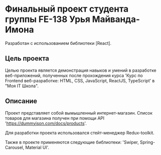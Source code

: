 # Финальный проект студента группы FE-138 Урья Майванда-Имона

Разработан с использованием библиотеки [React].

## Цель проекта

Целью проекта является демонстрация навыков и умений в разработке веб-приложений, полученных после прохождения курса 'Курс по Frontend веб-разработке: HTML, CSS, JavaScript, ReactJS, TypeScript' в "Моя IT Школа".

## Описание

Проект представляет собой вымышленный интернет-магазин. Список товаров для магазина получен при помощи API 'https://dummyjson.com/docs/products'.

Для разработки проекта использовался стейт-менеджер Redux-toolkit.

Также в проекте применяются следующие библиотеки: 'Swiper, Spring-Carousel, Material UI'.
